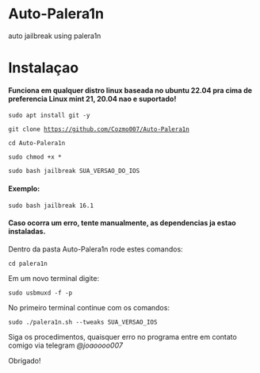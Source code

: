# Auto-Palera1n
auto jailbreak using palera1n

<h1>Instalaçao</h1>

<h4>Funciona em qualquer distro linux baseada no ubuntu 22.04 pra cima de preferencia Linux mint 21, 20.04 nao e suportado!</h4>

<code>sudo apt install git -y</code>

<code>git clone https://github.com/Cozmo007/Auto-Palera1n</code>

<code>cd Auto-Palera1n</code>

<code>sudo chmod +x *</code>

<code>sudo bash jailbreak SUA_VERSAO_DO_IOS</code>
<h4>Exemplo:</h4>

<code>sudo bash jailbreak 16.1</code>

<h4>Caso ocorra um erro, tente manualmente, as dependencias ja estao instaladas.</h4>

<p>Dentro da pasta Auto-Palera1n rode estes comandos:</p>

<code>cd palera1n</code>

<p>Em um novo terminal digite:</p>

<code>sudo usbmuxd -f -p</code>

<p>No primeiro terminal continue com os comandos:</p>

<code>sudo ./palera1n.sh --tweaks SUA_VERSAO_IOS</code>

<p>Siga os procedimentos, quaisquer erro no programa entre em contato comigo via telegram <i>@joaoooo007</i></p>

<p>Obrigado!</p>
